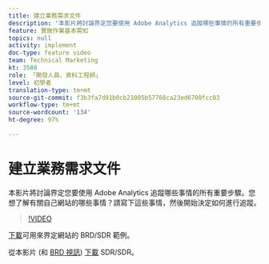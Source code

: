 ```yaml
---
title: 建立業務需求文件
description: '本影片將討論界定您要使用 Adobe Analytics 追蹤哪些事情的所有重要步驟。您想了解有關自己網站的哪些事情？請寫下這些事情，然後開始決定如何進行追蹤。 '
feature: 實施作業基本需知
topics: null
activity: implement
doc-type: feature video
team: Technical Marketing
kt: 3580
role: 「開發人員、資料工程師」
level: 初學者
translation-type: tm+mt
source-git-commit: f3b3fa7d91b0cb21005b57768ca23ed6700fcc03
workflow-type: tm+mt
source-wordcount: '134'
ht-degree: 97%

---
```



# 建立業務需求文件

本影片將討論界定您要使用 Adobe Analytics 追蹤哪些事情的所有重要步驟。您想了解有關自己網站的哪些事情？請寫下這些事情，然後開始決定如何進行追蹤。

>[!VIDEO](https://video.tv.adobe.com/v/28758/?quality=12)

[下載](https://analytics.enablementadobe.com/files/brd-sdr-sample-template.xlsx)可用來界定網站的 BRD/SDR 範例。

從本影片 (和 [BRD 視訊](creating-and-maintaining-an-sdr.md)) [下載](https://analytics.enablementadobe.com/files/geometrixx-clothiers-brd-sdr.xlsx) SDR/SDR。
